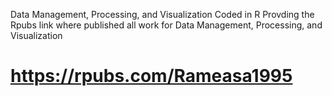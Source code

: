 Data Management, Processing, and Visualization
Coded in R
Provding the Rpubs link where published all work for  Data Management, Processing, and Visualization 

# https://rpubs.com/Rameasa1995
 
